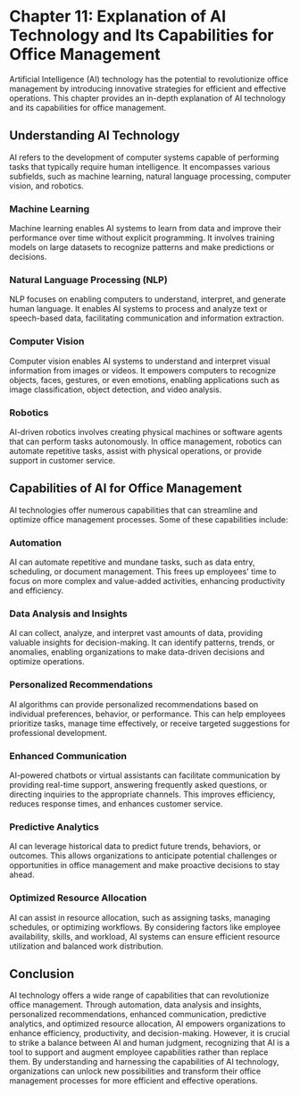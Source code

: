 Chapter 11: Explanation of AI Technology and Its Capabilities for Office Management
===================================================================================

Artificial Intelligence (AI) technology has the potential to revolutionize office management by introducing innovative strategies for efficient and effective operations. This chapter provides an in-depth explanation of AI technology and its capabilities for office management.

**Understanding AI Technology**
-------------------------------

AI refers to the development of computer systems capable of performing tasks that typically require human intelligence. It encompasses various subfields, such as machine learning, natural language processing, computer vision, and robotics.

### **Machine Learning**

Machine learning enables AI systems to learn from data and improve their performance over time without explicit programming. It involves training models on large datasets to recognize patterns and make predictions or decisions.

### **Natural Language Processing (NLP)**

NLP focuses on enabling computers to understand, interpret, and generate human language. It enables AI systems to process and analyze text or speech-based data, facilitating communication and information extraction.

### **Computer Vision**

Computer vision enables AI systems to understand and interpret visual information from images or videos. It empowers computers to recognize objects, faces, gestures, or even emotions, enabling applications such as image classification, object detection, and video analysis.

### **Robotics**

AI-driven robotics involves creating physical machines or software agents that can perform tasks autonomously. In office management, robotics can automate repetitive tasks, assist with physical operations, or provide support in customer service.

**Capabilities of AI for Office Management**
--------------------------------------------

AI technologies offer numerous capabilities that can streamline and optimize office management processes. Some of these capabilities include:

### **Automation**

AI can automate repetitive and mundane tasks, such as data entry, scheduling, or document management. This frees up employees' time to focus on more complex and value-added activities, enhancing productivity and efficiency.

### **Data Analysis and Insights**

AI can collect, analyze, and interpret vast amounts of data, providing valuable insights for decision-making. It can identify patterns, trends, or anomalies, enabling organizations to make data-driven decisions and optimize operations.

### **Personalized Recommendations**

AI algorithms can provide personalized recommendations based on individual preferences, behavior, or performance. This can help employees prioritize tasks, manage time effectively, or receive targeted suggestions for professional development.

### **Enhanced Communication**

AI-powered chatbots or virtual assistants can facilitate communication by providing real-time support, answering frequently asked questions, or directing inquiries to the appropriate channels. This improves efficiency, reduces response times, and enhances customer service.

### **Predictive Analytics**

AI can leverage historical data to predict future trends, behaviors, or outcomes. This allows organizations to anticipate potential challenges or opportunities in office management and make proactive decisions to stay ahead.

### **Optimized Resource Allocation**

AI can assist in resource allocation, such as assigning tasks, managing schedules, or optimizing workflows. By considering factors like employee availability, skills, and workload, AI systems can ensure efficient resource utilization and balanced work distribution.

Conclusion
----------

AI technology offers a wide range of capabilities that can revolutionize office management. Through automation, data analysis and insights, personalized recommendations, enhanced communication, predictive analytics, and optimized resource allocation, AI empowers organizations to enhance efficiency, productivity, and decision-making. However, it is crucial to strike a balance between AI and human judgment, recognizing that AI is a tool to support and augment employee capabilities rather than replace them. By understanding and harnessing the capabilities of AI technology, organizations can unlock new possibilities and transform their office management processes for more efficient and effective operations.
